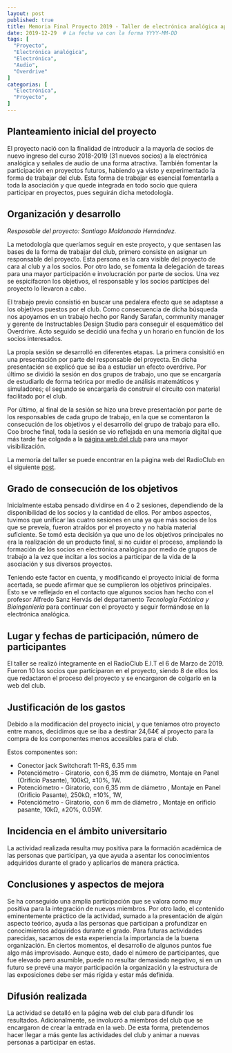 ```yaml
---
layout: post
published: true
title: Memoria Final Proyecto 2019 - Taller de electrónica analógica aplicada a señales de audio
date: 2019-12-29  # La fecha va con la forma YYYY-MM-DD
tags: [
  "Proyecto",
  "Electrónica analógica",
  "Electrónica",
  "Audio",
  "Overdrive"
]
categorias: [
  "Electrónica",
  "Proyecto",
]
---
```


## Planteamiento inicial del proyecto
El proyecto nació con la finalidad de introducir a la mayoría de socios de nuevo ingreso del curso 2018-2019 (31 nuevos socios) a la electrónica analógica y señales de audio de una forma atractiva. También fomentar la participación en proyectos futuros, habiendo ya visto y experimentado la forma de trabajar del club. Esta forma de trabajar es esencial fomentarla a toda la asociación y que quede integrada en todo socio que quiera participar en proyectos, pues seguirán dicha metodología.


## Organización y desarrollo

*Resposable del proyecto: Santiago Maldonado Hernández.*

La metodología que queríamos seguir en este proyecto, y que sentasen las bases de la forma de trabajar del club, primero consiste en asignar un responsable del proyecto. Esta persona es la cara visible del proyecto de cara al club y a los socios. Por otro lado, se fomenta la delegación de tareas para una mayor participación e involucración por parte de socios. Una vez se espicifacron los objetivos, el responsable y los socios partícipes del proyecto lo llevaron a cabo.

 El trabajo previo consistió en buscar una pedalera efecto que se adaptase a los objetivos puestos por el club. Como consecuencia de dicha búsqueda nos apoyamos en un trabajo hecho por Randy Sarafan, community manager y gerente de Instructables Design Studio para conseguir el esquemático del Overdrive. Acto seguido se decidió una fecha y un horario en función de los socios interesados.

La propia sesión se desarrolló en diferentes etapas. La primera consisitió en una presentación por parte del responsable del proyecta. En dicha presentación se explicó que se iba a estudiar un efecto overdrive. Por último se dividió la sesión en dos grupos de trabajo, uno que se encargaría de estudiarlo de forma teórica por medio de análisis matemáticos y simuladores; el segundo se encargaría de construir el circuito con material facilitado por el club.

Por último, al final de la sesión se hizo una breve presentación por parte de los responsables de cada grupo de trabajo, en la que se comentaron la consecución de los objetivos y el desarrollo del grupo de trabajo para ello. Coo broche final, toda la sesión se vio reflejada en una memoria digital que más tarde fue colgada a la [página web del club](https://radio.clubs.etsit.upm.es/) para una mayor visibilización.

La memoría del taller se puede encontrar en la página web del RadioClub en el siguiente [post](https://radio.clubs.etsit.upm.es/blog/2019-03-06-taller-de-pedales/).


## Grado de consecución de los objetivos

Inicialmente estaba pensado dividirse en 4 o 2 sesiones, dependiendo de la disponibilidad de los socios y la cantidad de ellos. Por ambos aspectos, tuvimos que unificar las cuatro sesiones en una ya que más socios de los que se preveía, fueron atraídos por el proyecto y no había material suficiente. Se tomó esta decisión ya que uno de los objetivos principales no era la realización de un producto final, si no cuidar el proceso, ampliando la formación de los socios en electrónica analógica por medio de grupos de trabajo a la vez que incitar a los socios a participar de la vida de la asociación y sus diversos proyectos.

Teniendo este factor en cuenta, y modificando el proyecto inicial de forma acertada, se puede afirmar que se cumplieron los objetivos principales. Esto se ve reflejado en el contacto que algunos socios han hecho con el profesor Alfredo Sanz Hervás del departamento *Tecnología Fotónica y Bioingeniería* para continuar con el proyecto y seguir formándose en la electrónica analógica.


## Lugar y fechas de participación, número de participantes

El taller se realizó íntegramente en el RadioClub E.I.T el 6 de Marzo de 2019. Fueron 10 los socios que participaron en el proyecto, siendo 8 de ellos los que redactaron el proceso del proyecto y se encargaron de colgarlo en la web del club.

## Justificación de los gastos

Debido a la modificación del proyecto inicial, y que teníamos otro proyecto entre manos, decidimos que se iba a destinar 24,64€ al proyecto para la compra de los componentes menos accesibles para el club.

Estos componentes son:

*  Conector jack Switchcraft 11-RS, 6.35 mm
*  Potenciómetro - Giratorio, con 6,35 mm de diámetro, Montaje en Panel (Orificio Pasante), 100kΩ, ±10%, 1W.
*  Potenciómetro - Giratorio, con 6,35 mm de diámetro , Montaje en Panel (Orificio Pasante), 250kΩ, ±10%, 1W,
*  Potenciómetro - Giratorio, con 6 mm de diámetro , Montaje en orificio pasante, 10kΩ, ±20%, 0.05W.

## Incidencia en el ámbito universitario

La actividad realizada resulta muy positiva para la formación académica de las personas que participan, ya que ayuda a asentar los conocimientos adquiridos durante el grado y aplicarlos de manera práctica.

## Conclusiones y aspectos de mejora

Se ha conseguido una amplia participación que se valora como muy positiva para la integración de nuevos miembros. Por otro lado, el contenido eminentemente práctico de la actividad, sumado a la presentación de algún aspecto teórico, ayuda a las personas que participan a profundizar en conocimientos adquiridos durante el grado.
Para futuras actividades parecidas, sacamos de esta experiencia la importancia de la buena organización. En ciertos momentos, el desarrollo de algunos puntos fue algo más improvisado. Aunque esto, dado el número de participantes, que fue elevado pero asumible, puede no resultar demasiado negativo, si en un futuro se prevé una mayor participación la organización y la estructura de las exposiciones debe ser más rígida y estar más definida.

## Difusión realizada

La actividad se detalló en la página web del club para difundir los resultados. Adicionalmente, se involucró a miembros del club que se encargaron de crear la entrada en la web.
De esta forma, pretendemos hacer llegar a más gente las actividades del club y animar a nuevas personas a participar en estas.
